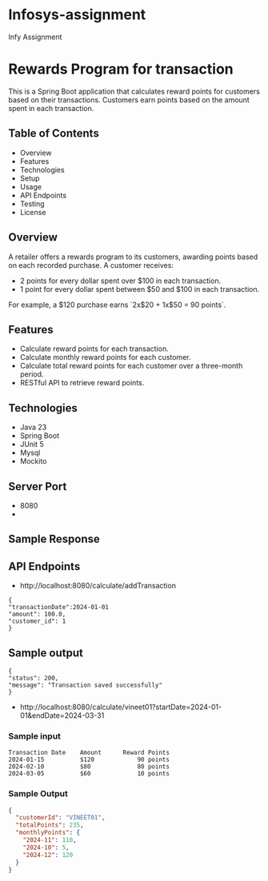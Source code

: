 # Infosys-assignment

Infy Assignment

# Rewards Program for transaction

This is a Spring Boot application that calculates reward points for customers based on their transactions. Customers
earn points based on the amount spent in each transaction.

## Table of Contents

- Overview
- Features
- Technologies
- Setup
- Usage
- API Endpoints
- Testing
- License

## Overview

A retailer offers a rewards program to its customers, awarding points based on each recorded purchase. A customer
receives:

- 2 points for every dollar spent over $100 in each transaction.
- 1 point for every dollar spent between $50 and $100 in each transaction.

For example, a $120 purchase earns `2x$20 + 1x$50 = 90 points`.

## Features

- Calculate reward points for each transaction.
- Calculate monthly reward points for each customer.
- Calculate total reward points for each customer over a three-month period.
- RESTful API to retrieve reward points.

## Technologies

- Java 23
- Spring Boot
- JUnit 5
- Mysql
- Mockito

## Server Port

- 8080
- 
## Sample Response

## API Endpoints

- http://localhost:8080/calculate/addTransaction

```
{
"transactionDate":2024-01-01
"amount": 100.0,
"customer_id": 1
}
```

## Sample output

```
{
"status": 200,
"message": "Transaction saved successfully"
}
```

- http://localhost:8080/calculate/vineet01?startDate=2024-01-01&endDate=2024-03-31

### Sample input

```
Transaction Date	Amount     	Reward Points
2024-01-15      	$120	        90 points
2024-02-10      	$80	            80 points
2024-03-05      	$60	            10 points
```

### Sample Output

```json
{
  "customerId": "VINEET01",
  "totalPoints": 235,
  "monthlyPoints": {
    "2024-11": 110,
    "2024-10": 5,
    "2024-12": 120
  }
}
```
